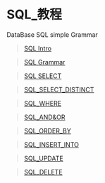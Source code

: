 # SQL_教程
DataBase SQL simple Grammar 

> [SQL Intro](https://github.com/jambestwick/SQL_Grammar/blob/main/Introduction.md)

> [SQL Grammar](https://github.com/jambestwick/SQL_Grammar/blob/main/grammar.md)

> [SQL SELECT](https://github.com/jambestwick/SQL_Grammar/blob/main/SQL_SELECT.md)

> [SQL_SELECT_DISTINCT](https://github.com/jambestwick/SQL_Grammar/blob/main/SQL_SELECT_DISTINCT.md)

> [SQL_WHERE](https://github.com/jambestwick/SQL_Grammar/blob/main/SQL_WHERE.md)

> [SQL_AND&OR](https://github.com/jambestwick/SQL_Grammar/blob/main/SQL_AND&OR.md)

> [SQL_ORDER_BY](https://github.com/jambestwick/SQL_Grammar/blob/main/SQL_ORDER_BY.md)

> [SQL_INSERT_INTO](https://github.com/jambestwick/SQL_Grammar/blob/main/SQL_INSERT_INTO.md)

> [SQL_UPDATE](https://github.com/jambestwick/SQL_Grammar/blob/main/SQL_UPDATE.md)

> [SQL_DELETE](https://github.com/jambestwick/SQL_Grammar/blob/main/basic/SQL_DELETE.md)
